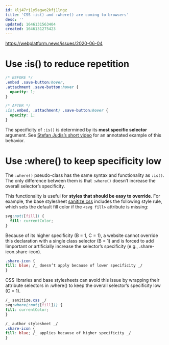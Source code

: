 ```yaml
---
id: klj47rj1y5agwo2kfj1lngz
title: 'CSS :is() and :where() are coming to browsers'
desc: ''
updated: 1646131563404
created: 1646131275423
---
```


https://webplatform.news/issues/2020-06-04

# Use :is() to reduce repetition

```css
/* BEFORE */
.embed .save-button:hover,
.attachment .save-button:hover {
  opacity: 1;
}

/* AFTER */
:is(.embed, .attachment) .save-button:hover {
  opacity: 1;
}
```

The specificity of `:is()` is determined by its **most specific selector** argument. See [Stefan Judis’s short video](https://twitter.com/stefanjudis/status/1264628338397777921) for an annotated example of this behavior.

# Use :where() to keep specificity low

The `:where()` pseudo-class has the same syntax and functionality as `:is()`. The only difference between them is that `:where()` doesn’t increase the overall selector’s specificity.

This functionality is useful for **styles that should be easy to override**. For example, the base stylesheet [sanitize.css](https://github.com/csstools/sanitize.css) includes the following style rule, which sets the default fill color if the `<svg fill>` attribute is missing:

```css
svg:not([fill]) {
  fill: currentColor;
}
```

Because of its higher specificity (B = 1, C = 1), a website cannot override this declaration with a single class selector (B = 1) and is forced to add !important or artificially increase the selector’s specificity (e.g., .share-icon.share-icon).

```css
.share-icon {
fill: blue; /_ doesn’t apply because of lower specificity _/
}
```

CSS libraries and base stylesheets can avoid this issue by wrapping their attribute selectors in :where() to keep the overall selector’s specificity low (C = 1).

```css
/_ sanitize.css _/
svg:where(:not([fill])) {
fill: currentColor;
}

/_ author stylesheet _/
.share-icon {
fill: blue; /_ applies because of higher specificity _/
}
```
